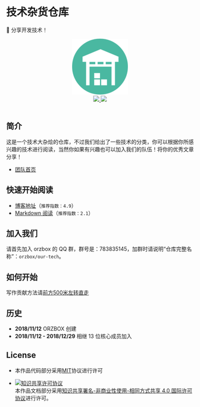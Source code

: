 # 技术杂货仓库
:tiger: 分享开发技术！



<div align="center"> 
    <img src="./favicon.png" width="150px"/>
	<br/>
     <a href="https://github.com/orzbox/our-tech/blob/master/LICENSE">
         <img src="https://img.shields.io/github/license/mashape/apistatus.svg?style=flat-square">
    </a>
     <a href="https://orzbox.github.io/our-tech/">
         <img src="https://img.shields.io/badge/Blog-@our_tech-green.svg?style=flat-square">
    </a>
</div>
<br/>

## 简介

这是一个技术大杂烩的仓库，不过我们给出了一些技术的分类，你可以根据你所感兴趣的技术进行阅读，当然你如果有兴趣也可以加入我们的队伍！将你的优秀文章分享！

* [团队首页](https://orzbox.github.io)

## 快速开始阅读

* [博客地址](https://orzbox.github.io/our-tech/)（`推荐指数：4.9`）
* [Markdown 阅读](docs/README.md)（`推荐指数：2.1`）



## 加入我们

请首先加入 orzbox 的 QQ 群，群号是：783835145，加群时请说明“仓库完整名称”：`orzbox/our-tech`。

## 如何开始

写作贡献方法请[前方500米左转直走](https://github.com/orzbox/our-tech/wiki/%E8%B4%A1%E7%8C%AE%E6%96%B9%E6%B3%95)

## 历史

* **2018/11/12** ORZBOX 创建
* **2018/11/12 - 2018/12/29** 相继 13 位核心成员加入

## License

- 本作品代码部分采用[MIT](LICENSE)协议进行许可

- <a rel="license" href="http://creativecommons.org/licenses/by-nc-sa/4.0/"><img alt="知识共享许可协议" style="border-width:0" src="https://i.creativecommons.org/l/by-nc-sa/4.0/88x31.png" /></a><br />本作品文档部分采用<a rel="license" href="http://creativecommons.org/licenses/by-nc-sa/4.0/">知识共享署名-非商业性使用-相同方式共享 4.0 国际许可协议</a>进行许可。
